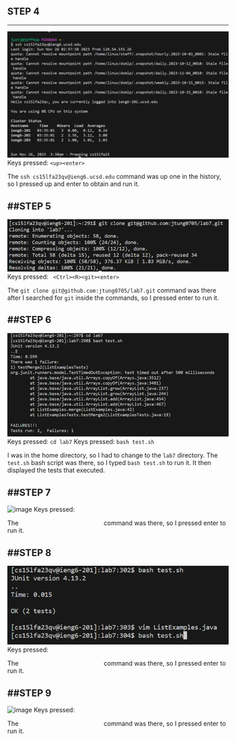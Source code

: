 ## **STEP 4**
---
![image](LabReport4Step4.png)
Keys pressed: ``<up><enter>``

The ``ssh cs15lfa23qv@ieng6.ucsd.edu`` command was up one in the history, so I pressed up and enter to obtain and run it.

##**STEP 5**
---
![image](LabReport4Step5.png)
Keys pressed: `` <Ctrl><R><git><enter>``

The ``git clone git@github.com:jtung0705/lab7.git`` command was there after I searched for ``git`` inside the commands, so I pressed enter to run it.

##**STEP 6**
---
![image](LabReport4Step6.png)
Keys pressed: ``cd lab7``
Keys pressed: ``bash test.sh``

I was in the home directory, so I had to change to the ``lab7`` directory.
The ``test.sh`` bash script was there, so I typed ``bash test.sh`` to run it.
It then displayed the tests that executed.

##**STEP 7**
---
![image](LabReport4Step7.png)
Keys pressed: `` ``

The ``                          `` command was there, so I pressed enter to run it.

##**STEP 8**
---
![image](LabReport4Step8.png)
Keys pressed: `` ``

The ``                          `` command was there, so I pressed enter to run it.

##**STEP 9**
---
![image](LabReport4Step9.png)
Keys pressed: `` ``

The ``                          `` command was there, so I pressed enter to run it.
